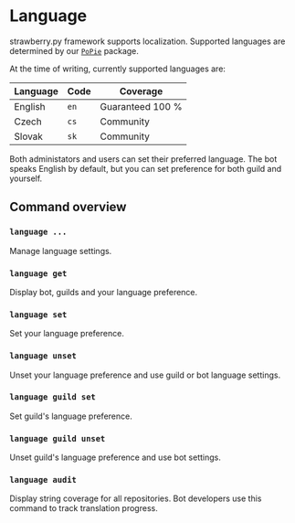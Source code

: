 # Language

strawberry.py framework supports localization. Supported languages are determined by our [`PoPie`](https://github.com/strawberry-py/strawberry-tools) package.

At the time of writing, currently supported languages are:

| Language | Code | Coverage |
|----------|------|----------|
| English  | `en` | Guaranteed 100 % |
| Czech    | `cs` | Community |
| Slovak   | `sk` | Community |

Both administators and users can set their preferred language.
The bot speaks English by default, but you can set preference for both guild and yourself.

## Command overview

### `language ...`

Manage language settings.

### `language get`

Display bot, guilds and your language preference.

### `language set`

Set your language preference.

### `language unset`

Unset your language preference and use guild or bot language settings.

### `language guild set`

Set guild's language preference.

### `language guild unset`

Unset guild's language preference and use bot settings.

### `language audit`

Display string coverage for all repositories.
Bot developers use this command to track translation progress.
